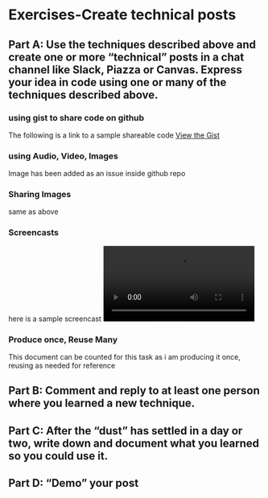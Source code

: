 # Exercises-Create technical posts

## Part A: Use the techniques described above and create one or more “technical” posts in a chat channel like Slack, Piazza or Canvas. Express your idea in code using one or many of the techniques described above.

### using gist to share code on github

The following is a link to a sample shareable code
[View the Gist](https://gist.github.com/Friend09/8b8e3be2f13422af923ef69d85d1e2af)

### using Audio, Video, Images

Image has been added as an issue inside github repo

### Sharing Images

same as above

### Screencasts

here is a sample screencast
<video src="screencast_example.mp4" controls title="Title"></video>

### Produce once, Reuse Many

This document can be counted for this task as i am producing it once, reusing as needed for reference

## Part B: Comment and reply to at least one person where you learned a new technique.

## Part C: After the “dust” has settled in a day or two, write down and document what you learned so you could use it.

## Part D: “Demo” your post

